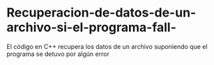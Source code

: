 # Recuperacion-de-datos-de-un-archivo-si-el-programa-fall-
El código en C++ recupera los datos de un archivo suponiendo que el programa se detuvo por algún error
